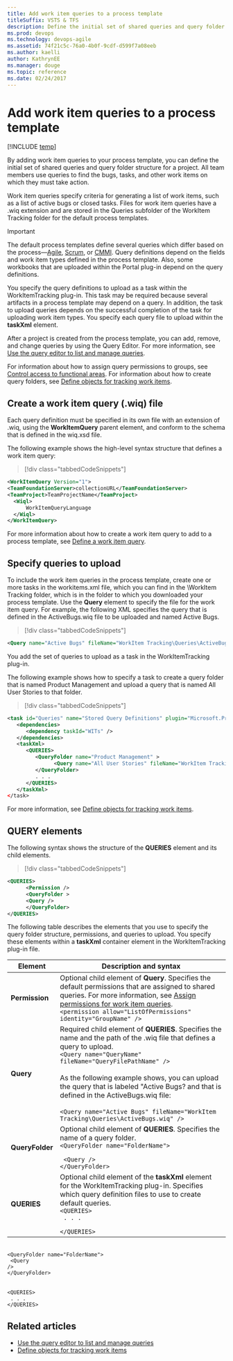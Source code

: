 ```yaml
---
title: Add work item queries to a process template
titleSuffix: VSTS & TFS
description: Define the initial set of shared queries and query folder structure for a project in Team Foundation Server
ms.prod: devops
ms.technology: devops-agile
ms.assetid: 74f21c5c-76a0-4b0f-9cdf-d599f7a08eeb
ms.author: kaelliauthor: KathrynEE
ms.manager: douge
ms.topic: reference
ms.date: 02/24/2017
---
```



# Add work item queries to a process template

[!INCLUDE [temp](../../_shared/customization-phase-0-and-1-plus-version-header.md)]

By adding work item queries to your process template, you can define the initial set of shared queries and query folder structure for a project. All team members use queries to find the bugs, tasks, and other work items on which they must take action.  
  
 Work item queries specify criteria for generating a list of work items, such as a list of active bugs or closed tasks. Files for work item queries have a .wiq extension and are stored in the Queries subfolder of the WorkItem Tracking folder for the default process templates.  
  
> [!IMPORTANT]  
> The default process templates define several queries which differ based on the process&mdash;[Agile](../../boards/work-items/guidance/agile-process.md), [Scrum](../../boards/work-items/guidance/scrum-process.md), or [CMMI](../../boards/work-items/guidance/cmmi-process.md). Query definitions depend on the fields and work item types defined in the process template. Also, some workbooks that are uploaded within the Portal plug-in depend on the query definitions.    
  
 You specify the query definitions to upload as a task within the WorkItemTracking plug-in. This task may be required because several artifacts in a process template may depend on a query. In addition, the task to upload queries depends on the successful completion of the task for uploading work item types. You specify each query file to upload within the **taskXml** element.  
  
  After a project is created from the process template, you can add, remove, and change queries by using the Query Editor. For more information, see [Use the query editor to list and manage queries](../../boards/queries/using-queries.md).  
  
 For information about how to assign query permissions to groups, see [Control access to functional areas](control-access-to-functional-areas.md). For information about how to create query folders, see [Define objects for tracking work items](define-objects-track-work-items-plug-in.md).  
  
<a name="create"></a> 
##  Create a work item query (.wiq) file 
 Each query definition must be specified in its own file with an extension of .wiq, using the **WorkItemQuery** parent element, and conform to the schema that is defined in the wiq.xsd file.   
  
 The following example shows the high-level syntax structure that defines a work item query:  
  
> [!div class="tabbedCodeSnippets"]
```XML 
<WorkItemQuery Version="1">  
<TeamFoundationServer>collectionURL</TeamFoundationServer>  
<TeamProject>TeamProjectName</TeamProject>  
  <Wiql>  
      WorkItemQueryLanguage  
  </Wiql>  
</WorkItemQuery>  
```  
  
 For more information about how to create a work item query to add to a process template, see [Define a work item query](define-work-item-query-process-template.md).  
  
<a name="upload"></a>   
##  Specify queries to upload  
 To include the work item queries in the process template, create one or more tasks in the workitems.xml file, which you can find in the \WorkItem Tracking folder, which is in the folder to which you downloaded your process template. Use the **Query** element to specify the file for the work item query. For example, the following XML specifies the query that is defined in the ActiveBugs.wiq file to be uploaded and named Active Bugs.  
  
> [!div class="tabbedCodeSnippets"]
```XML 
<Query name="Active Bugs" fileName="WorkItem Tracking\Queries\ActiveBugs.wiq" />  
```  
  
 You add the set of queries to upload as a task in the WorkItemTracking plug-in.  
  
 The following example shows how to specify a task to create a query folder that is named Product Management and upload a query that is named All User Stories to that folder.  
  
> [!div class="tabbedCodeSnippets"]
```XML
<task id="Queries" name="Stored Query Definitions" plugin="Microsoft.ProjectCreationWizard.WorkItemTracking" completionMessage=" Work item queries uploaded" />  
   <dependencies>  
      <dependency taskId="WITs" />  
   </dependencies>  
   <taskXml>  
      <QUERIES>  
         <QueryFolder name="Product Management" >  
               <Query name="All User Stories" fileName="WorkItem Tracking\Queries\AllUserStories.wiq" />  
         </QueryFolder>  
         . . .  
      </QUERIES>  
   </taskXml>  
</task>  
```  
  
 For more information, see [Define objects for tracking work items](define-objects-track-work-items-plug-in.md).  
  
<a name="elements"></a>   
##  QUERY elements  
 The following syntax shows the structure of the **QUERIES** element and its child elements.  
  
> [!div class="tabbedCodeSnippets"]
```XML 
<QUERIES>  
      <Permission />  
      <QueryFolder >  
      <Query />  
      </QueryFolder>  
</QUERIES>  
```  
  
 The following table describes the elements that you use to specify the query folder structure, permissions, and queries to upload. You specify these elements within a **taskXml** container element in the WorkItemTracking plug-in file.  
  
|Element|Description and syntax|  
|-------------|------------| 
|**Permission**|Optional child element of **Query**. Specifies the default permissions that are assigned to shared queries. For more information, see [Assign permissions for work item queries](control-access-to-functional-areas.md#Queries).<br />`<permission allow="ListOfPermissions" identity="GroupName" />` |  
|**Query**|Required child element of **QUERIES**. Specifies the name and the path of the .wiq file that defines a query to upload.<br />`<Query name="QueryName" fileName="QueryFilePathName" />`<br /><br /> As the following example shows, you can upload the query that is labeled "Active Bugs? and that is defined in the ActiveBugs.wiq file:<br /><br />```<Query name="Active Bugs" fileName="WorkItem Tracking\Queries\ActiveBugs.wiq" />```<br /> |  
|**QueryFolder**|Optional child element of **QUERIES**. Specifies the name of a query folder.<br/><code>&lt;QueryFolder name="FolderName"&gt; <br/>      &lt;Query /&gt; <br/>&lt;/QueryFolder&gt; </code> |  
|**QUERIES**|Optional child element of the **taskXml** element for the WorkItemTracking plug-in. Specifies which query definition files to use to create default queries.<br/><code>&lt;QUERIES&gt; <br/>       . . . <br/>&lt;/QUERIES&gt; </code> |  
  
<br/><code>&lt;QueryFolder name="FolderName"&gt; <br/>      &lt;Query /&gt; <br/>&lt;/QueryFolder&gt; </code> 


<br/><code>&lt;QUERIES&gt; <br/>       . . . <br/>&lt;/QUERIES&gt; </code> 


## Related articles
-  [Use the query editor to list and manage queries](../../boards/queries/using-queries.md)     
-  [Define objects for tracking work items](define-objects-track-work-items-plug-in.md)